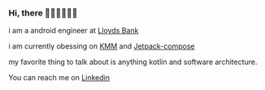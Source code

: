 ### Hi, there 👋🏻👋🏼👋🏽
i am a android engineer at <a href="#">Lloyds Bank</a>

i am currently obessing on <a href="https://kotlinlang.org/lp/mobile/">KMM</a> and <a href="https://developer.android.com/jetpack/compose?gclid=CjwKCAjw1ICZBhAzEiwAFfvFhO68CfH5l3vHEpj7km2s1t9TzLXAfd8UaLuEya4_r-nn-zktHv6sYhoChpEQAvD_BwE&gclsrc=aw.ds">Jetpack-compose </a>

my favorite thing to talk about is anything kotlin and software architecture.

You can reach me on <a href="https://www.linkedin.com/in/freedomchuks/">Linkedin</a>

<!---
FreedomChukss/FreedomChukss is a ✨ special ✨ repository because its `README.md` (this file) appears on your GitHub profile.
You can click the Preview link to take a look at your changes.
--->
